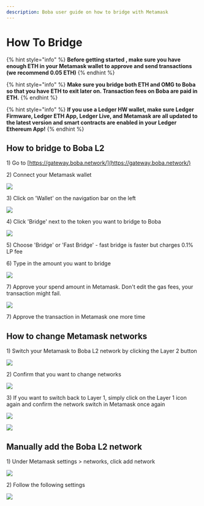 ```yaml
---
description: Boba user guide on how to bridge with Metamask
---
```


# How To Bridge

{% hint style="info" %}
**Before getting started , make sure you have enough ETH in your Metamask wallet to approve and send transactions \(we recommend 0.05 ETH\)**
{% endhint %}

{% hint style="info" %}
**Make sure you bridge both ETH and OMG to Boba so that you have ETH to exit later on. Transaction fees on Boba are paid in ETH.**
{% endhint %}

{% hint style="info" %}
**If you use a Ledger HW wallet, make sure Ledger Firmware, Ledger ETH App, Ledger Live, and Metamask are all updated to the latest version and smart contracts are enabled in your Ledger Ethereum App!**
{% endhint %}

## How to bridge to Boba L2

1\) Go to [https://gateway.boba.network/](https://gateway.boba.network/)   
  
2\) Connect your Metamask wallet 

![](.gitbook/assets/screen-shot-2021-09-26-at-15.00.09.png)

  
3\) Click on 'Wallet' on the navigation bar on the left 

![](.gitbook/assets/screen-shot-2021-09-26-at-15.04.54.png)

4\) Click 'Bridge' next to the token you want to bridge to Boba 

![](.gitbook/assets/screen-shot-2021-09-26-at-15.06.21.png)

5\) Choose 'Bridge' or 'Fast Bridge' - fast bridge is faster but charges 0.1% LP fee 

6\) Type in the amount you want to bridge

![](.gitbook/assets/screen-shot-2021-09-26-at-15.07.32.png)

7\) Approve your spend amount in Metamask. Don't edit the gas fees, your transaction might fail.

![](.gitbook/assets/screen-shot-2021-09-26-at-15.09.45.png)

7\) Approve the transaction in Metamask one more time

## How to change Metamask networks 

1\) Switch your Metamask to Boba L2 network by clicking the Layer 2 button

![](.gitbook/assets/screen-shot-2021-09-26-at-15.11.49.png)

2\) Confirm that you want to change networks

![](.gitbook/assets/screen-shot-2021-09-26-at-15.13.13.png)

3\) If you want to switch back to Layer 1, simply click on the Layer 1 icon again and confirm the network switch in Metamask once again

![](.gitbook/assets/screen-shot-2021-09-26-at-15.14.21.png)

![](.gitbook/assets/screen-shot-2021-09-26-at-15.15.19.png)

## Manually add the Boba L2 network

1\) Under Metamask settings &gt; networks, click add network

![](.gitbook/assets/screen-shot-2021-09-26-at-15.16.29.png)

2\) Follow the following settings

![](.gitbook/assets/image%20%289%29.png)

